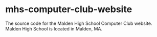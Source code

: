 # mhs-computer-club-website
The source code for the Malden High School Computer Club website. Malden High School is located in Malden, MA.

